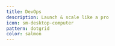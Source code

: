 ```yaml
---
title: DevOps
description: Launch & scale like a pro
icon: sm-desktop-computer
pattern: dotgrid
color: salmon
---
```

